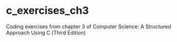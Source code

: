 c_exercises_ch3
===============

Coding exercises from chapter 3 of Computer Science: A Structured Approach Using C (Third Edition)
